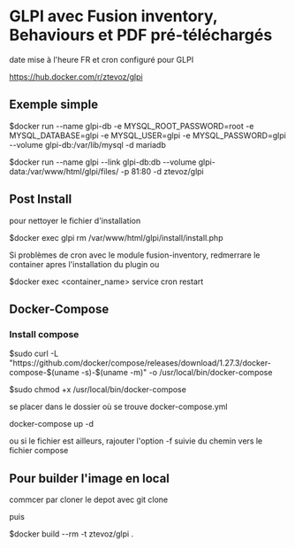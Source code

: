 # GLPI avec Fusion inventory, Behaviours et PDF pré-téléchargés

date mise à l'heure FR et cron configuré pour GLPI

https://hub.docker.com/r/ztevoz/glpi

## Exemple simple

$docker run --name glpi-db  -e MYSQL_ROOT_PASSWORD=root -e MYSQL_DATABASE=glpi -e MYSQL_USER=glpi -e MYSQL_PASSWORD=glpi --volume glpi-db:/var/lib/mysql  -d mariadb

$docker run --name glpi --link glpi-db:db --volume glpi-data:/var/www/html/glpi/files/ -p 81:80 -d ztevoz/glpi

## Post Install

pour nettoyer le fichier d'installation

$docker exec glpi rm /var/www/html/glpi/install/install.php

Si problèmes de cron avec le module fusion-inventory, redmerrare le container apres l'installation du plugin ou 

$docker exec <container_name> service cron restart

## Docker-Compose

### Install compose

$sudo curl -L "https://github.com/docker/compose/releases/download/1.27.3/docker-compose-$(uname -s)-$(uname -m)" -o /usr/local/bin/docker-compose

$sudo chmod +x /usr/local/bin/docker-compose


se placer dans le dossier où se trouve docker-compose.yml

docker-compose up -d

ou si le fichier est ailleurs, rajouter l'option -f suivie du chemin vers le fichier compose

## Pour builder l'image en local

commcer par cloner le depot avec git clone

puis

$docker build --rm -t ztevoz/glpi .